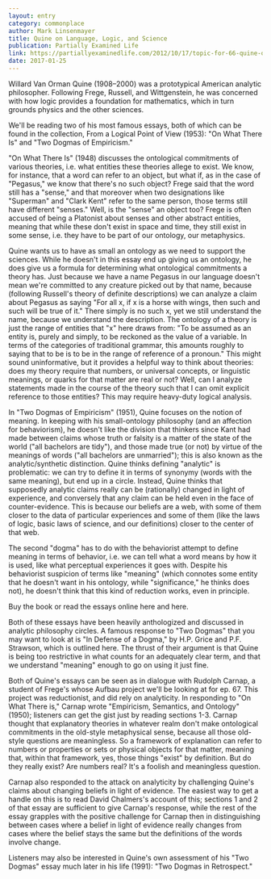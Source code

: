 ```yaml
---
layout: entry
category: commonplace
author: Mark Linsenmayer
title: Quine on Language, Logic, and Science
publication: Partially Examined Life
link: https://partiallyexaminedlife.com/2012/10/17/topic-for-66-quine-on-language-logic-and-science/
date: 2017-01-25
---
```


Willard Van Orman Quine (1908–2000) was a prototypical American analytic philosopher. Following Frege, Russell, and Wittgenstein, he was concerned with how logic provides a foundation for mathematics, which in turn grounds physics and the other sciences.

We'll be reading two of his most famous essays, both of which can be found in the collection, From a Logical Point of View (1953): "On What There Is" and "Two Dogmas of Empiricism."

"On What There Is" (1948) discusses the ontological commitments of various theories, i.e. what entities these theories allege to exist. We know, for instance, that a word can refer to an object, but what if, as in the case of "Pegasus," we know that there's no such object? Frege said that the word still has a "sense," and that moreover when two designations like "Superman" and "Clark Kent" refer to the same person, those terms still have different "senses." Well, is the "sense" an object too? Frege is often accused of being a Platonist about senses and other abstract entities, meaning that while these don't exist in space and time, they still exist in some sense, i.e. they have to be part of our ontology, our metaphysics.

Quine wants us to have as small an ontology as we need to support the sciences. While he doesn't in this essay end up giving us an ontology, he does give us a formula for determining what ontological commitments a theory has. Just because we have a name Pegasus in our language doesn't mean we're committed to any creature picked out by that name, because (following Russell's theory of definite descriptions) we can analyze a claim about Pegasus as saying "For all x, if x is a horse with wings, then such and such will be true of it." There simply is no such x, yet we still understand the name, because we understand the description. The ontology of a theory is just the range of entities that "x" here draws from: "To be assumed as an entity is, purely and simply, to be reckoned as the value of a variable. In terms of the categories of traditional grammar, this amounts roughly to saying that to be is to be in the range of reference of a pronoun." This might sound uninformative, but it provides a helpful way to think about theories: does my theory require that numbers, or universal concepts, or linguistic meanings, or quarks for that matter are real or not? Well, can I analyze statements made in the course of the theory such that I can omit explicit reference to those entities? This may require heavy-duty logical analysis.

In "Two Dogmas of Empiricism" (1951), Quine focuses on the notion of meaning. In keeping with his small-ontology philosophy (and an affection for behaviorism), he doesn't like the division that thinkers since Kant had made between claims whose truth or falsity is a matter of the state of the world ("all bachelors are tidy"), and those made true (or not) by virtue of the meanings of words ("all bachelors are unmarried"); this is also known as the analytic/synthetic distinction. Quine thinks defining "analytic" is problematic: we can try to define it in terms of synonymy (words with the same meaning), but end up in a circle. Instead, Quine thinks that supposedly analytic claims really can be (rationally) changed in light of experience, and conversely that any claim can be held even in the face of counter-evidence. This is because our beliefs are a web, with some of them closer to the data of particular experiences and some of them (like the laws of logic, basic laws of science, and our definitions) closer to the center of that web.

The second "dogma" has to do with the behaviorist attempt to define meaning in terms of behavior, i.e. we can tell what a word means by how it is used, like what perceptual experiences it goes with. Despite his behaviorist suspicion of terms like "meaning" (which connotes some entity that he doesn't want in his ontology, while "significance," he thinks does not), he doesn't think that this kind of reduction works, even in principle.

Buy the book or read the essays online here and here.

Both of these essays have been heavily anthologized and discussed in analytic philosophy circles. A famous response to "Two Dogmas" that you may want to look at is "In Defense of a Dogma," by H.P. Grice and P.F. Strawson, which is outlined here. The thrust of their argument is that Quine is being too restrictive in what counts for an adequately clear term, and that we understand "meaning" enough to go on using it just fine.

Both of Quine's essays can be seen as in dialogue with Rudolph Carnap, a student of Frege's whose Aufbau project we'll be looking at for ep. 67. This project was reductionist, and did rely on analyticity. In responding to "On What There is," Carnap wrote "Empiricism, Semantics, and Ontology" (1950); listeners can get the gist just by reading sections 1-3. Carnap thought that explanatory theories in whatever realm don't make ontological commitments in the old-style metaphysical sense, because all those old-style questions are meaningless. So a framework of explanation can refer to numbers or properties or sets or physical objects for that matter, meaning that, within that framework, yes, those things "exist" by definition. But do they really exist? Are numbers real? It's a foolish and meaningless question.

Carnap also responded to the attack on analyticity by challenging Quine's claims about changing beliefs in light of evidence. The easiest way to get a handle on this is to read David Chalmers's account of this; sections 1 and 2 of that essay are sufficient to give Carnap's response, while the rest of the essay grapples with the positive challenge for Carnap then in distinguishing between cases where a belief in light of evidence really changes from cases where the belief stays the same but the definitions of the words involve change.

Listeners may also be interested in Quine's own assessment of his "Two Dogmas" essay much later in his life (1991): "Two Dogmas in Retrospect."